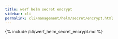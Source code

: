 ```yaml
---
title: werf helm secret encrypt
sidebar: cli
permalink: cli/management/helm/secret/encrypt.html
---
```


{% include /cli/werf_helm_secret_encrypt.md %}
